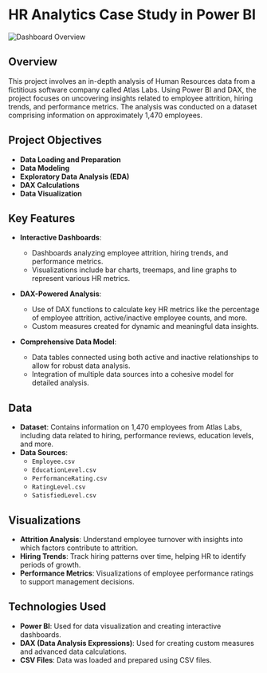 # HR Analytics Case Study in Power BI

![Dashboard Overview](./Screenshot%202024-08-12%20at%2012.53.09 PM.png)

## Overview

This project involves an in-depth analysis of Human Resources data from a fictitious software company called Atlas Labs. Using Power BI and DAX, the project focuses on uncovering insights related to employee attrition, hiring trends, and performance metrics. The analysis was conducted on a dataset comprising information on approximately 1,470 employees.

## Project Objectives

- **Data Loading and Preparation**
- **Data Modeling**
- **Exploratory Data Analysis (EDA)**
- **DAX Calculations**
- **Data Visualization**

## Key Features

- **Interactive Dashboards**: 
  - Dashboards analyzing employee attrition, hiring trends, and performance metrics.
  - Visualizations include bar charts, treemaps, and line graphs to represent various HR metrics.
  
- **DAX-Powered Analysis**:
  - Use of DAX functions to calculate key HR metrics like the percentage of employee attrition, active/inactive employee counts, and more.
  - Custom measures created for dynamic and meaningful data insights.

- **Comprehensive Data Model**:
  - Data tables connected using both active and inactive relationships to allow for robust data analysis.
  - Integration of multiple data sources into a cohesive model for detailed analysis.

## Data

- **Dataset**: Contains information on 1,470 employees from Atlas Labs, including data related to hiring, performance reviews, education levels, and more.
- **Data Sources**:
  - `Employee.csv`
  - `EducationLevel.csv`
  - `PerformanceRating.csv`
  - `RatingLevel.csv`
  - `SatisfiedLevel.csv`

## Visualizations

- **Attrition Analysis**: Understand employee turnover with insights into which factors contribute to attrition.
- **Hiring Trends**: Track hiring patterns over time, helping HR to identify periods of growth.
- **Performance Metrics**: Visualizations of employee performance ratings to support management decisions.

## Technologies Used

- **Power BI**: Used for data visualization and creating interactive dashboards.
- **DAX (Data Analysis Expressions)**: Used for creating custom measures and advanced data calculations.
- **CSV Files**: Data was loaded and prepared using CSV files.
